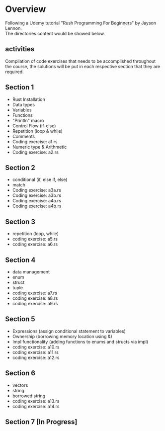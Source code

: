 # Overview
Following a Udemy tutorial "Rush Programming For Beginners" by Jayson Lennon.  
The directories content would be showed below.  

## activities
Compilation of code exercises that needs to be accomplished throughout the course, the solutions will be put in each respective section that they are required.

## Section 1
- Rust Installation
- Data types
- Variables
- Functions
- "Println" macro
- Control Flow (if-else)
- Repetition (loop & while)
- Comments
- Coding exercise: a1.rs
- Numeric type & Arithmetic
- Coding exercise: a2.rs

## Section 2
- conditional (if, else if, else)
- match
- Coding exercise: a3a.rs
- Coding exercise: a3b.rs
- Coding exercise: a4a.rs
- Coding exercise: a4b.rs

## Section 3
- repetition (loop, while)
- coding exercise: a5.rs
- coding exercise: a6.rs

## Section 4
- data management
- enum
- struct
- tuple
- coding exercise: a7.rs
- coding exercise: a8.rs
- coding exercise: a9.rs

## Section 5 
- Expressions (assign conditional statement to variables)
- Ownership (borrowing memory location using &)
- Impl functionality (adding functions to enums and structs via impl)
- coding exercise: a10.rs
- coding exercise: a11.rs
- coding exercise: a12.rs

## Section 6
- vectors
- string
- borrowed string
- coding exercise: a13.rs
- coding exercise: a14.rs

## Section 7 [In Progress]
